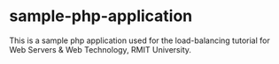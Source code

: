 # sample-php-application
This is a sample php application used for the load-balancing tutorial for Web Servers &amp; Web Technology, RMIT University.
